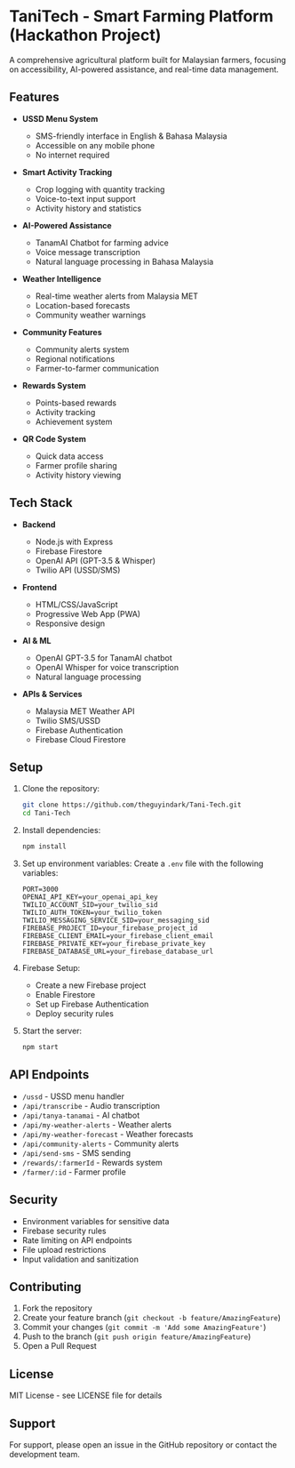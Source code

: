 # TaniTech - Smart Farming Platform (Hackathon Project)

A comprehensive agricultural platform built for Malaysian farmers, focusing on accessibility, AI-powered assistance, and real-time data management.

## Features

- **USSD Menu System**
  - SMS-friendly interface in English & Bahasa Malaysia
  - Accessible on any mobile phone
  - No internet required

- **Smart Activity Tracking**
  - Crop logging with quantity tracking
  - Voice-to-text input support
  - Activity history and statistics

- **AI-Powered Assistance**
  - TanamAI Chatbot for farming advice
  - Voice message transcription
  - Natural language processing in Bahasa Malaysia

- **Weather Intelligence**
  - Real-time weather alerts from Malaysia MET
  - Location-based forecasts
  - Community weather warnings

- **Community Features**
  - Community alerts system
  - Regional notifications
  - Farmer-to-farmer communication

- **Rewards System**
  - Points-based rewards
  - Activity tracking
  - Achievement system

- **QR Code System**
  - Quick data access
  - Farmer profile sharing
  - Activity history viewing

## Tech Stack

- **Backend**
  - Node.js with Express
  - Firebase Firestore
  - OpenAI API (GPT-3.5 & Whisper)
  - Twilio API (USSD/SMS)

- **Frontend**
  - HTML/CSS/JavaScript
  - Progressive Web App (PWA)
  - Responsive design

- **AI & ML**
  - OpenAI GPT-3.5 for TanamAI chatbot
  - OpenAI Whisper for voice transcription
  - Natural language processing

- **APIs & Services**
  - Malaysia MET Weather API
  - Twilio SMS/USSD
  - Firebase Authentication
  - Firebase Cloud Firestore

## Setup

1. Clone the repository:
   ```bash
   git clone https://github.com/theguyindark/Tani-Tech.git
   cd Tani-Tech
   ```

2. Install dependencies:
   ```bash
   npm install
   ```

3. Set up environment variables:
   Create a `.env` file with the following variables:
   ```
   PORT=3000
   OPENAI_API_KEY=your_openai_api_key
   TWILIO_ACCOUNT_SID=your_twilio_sid
   TWILIO_AUTH_TOKEN=your_twilio_token
   TWILIO_MESSAGING_SERVICE_SID=your_messaging_sid
   FIREBASE_PROJECT_ID=your_firebase_project_id
   FIREBASE_CLIENT_EMAIL=your_firebase_client_email
   FIREBASE_PRIVATE_KEY=your_firebase_private_key
   FIREBASE_DATABASE_URL=your_firebase_database_url
   ```

4. Firebase Setup:
   - Create a new Firebase project
   - Enable Firestore
   - Set up Firebase Authentication
   - Deploy security rules

5. Start the server:
   ```bash
   npm start
   ```

## API Endpoints

- `/ussd` - USSD menu handler
- `/api/transcribe` - Audio transcription
- `/api/tanya-tanamai` - AI chatbot
- `/api/my-weather-alerts` - Weather alerts
- `/api/my-weather-forecast` - Weather forecasts
- `/api/community-alerts` - Community alerts
- `/api/send-sms` - SMS sending
- `/rewards/:farmerId` - Rewards system
- `/farmer/:id` - Farmer profile

## Security

- Environment variables for sensitive data
- Firebase security rules
- Rate limiting on API endpoints
- File upload restrictions
- Input validation and sanitization

## Contributing

1. Fork the repository
2. Create your feature branch (`git checkout -b feature/AmazingFeature`)
3. Commit your changes (`git commit -m 'Add some AmazingFeature'`)
4. Push to the branch (`git push origin feature/AmazingFeature`)
5. Open a Pull Request

## License

MIT License - see LICENSE file for details

## Support

For support, please open an issue in the GitHub repository or contact the development team. 